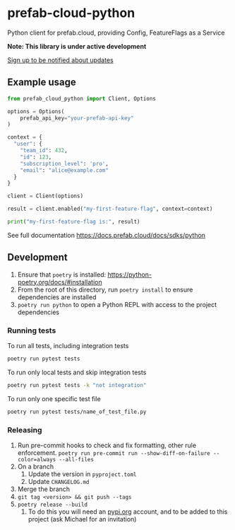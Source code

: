 # prefab-cloud-python

Python client for prefab.cloud, providing Config, FeatureFlags as a Service

**Note: This library is under active development**

[Sign up to be notified about updates](https://forms.gle/2qsjMFvjGnkTnA9T8)

## Example usage

```python
from prefab_cloud_python import Client, Options

options = Options(
    prefab_api_key="your-prefab-api-key"
)

context = {
  "user": {
    "team_id": 432,
    "id": 123,
    "subscription_level": 'pro',
    "email": "alice@example.com"
  }
}

client = Client(options)

result = client.enabled("my-first-feature-flag", context=context)

print("my-first-feature-flag is:", result)
```

See full documentation https://docs.prefab.cloud/docs/sdks/python

## Development

1. Ensure that `poetry` is installed: https://python-poetry.org/docs/#installation
2. From the root of this directory, run `poetry install` to ensure dependencies are installed
3. `poetry run python` to open a Python REPL with access to the project dependencies

### Running tests

To run all tests, including integration tests

```bash
poetry run pytest tests
```

To run only local tests and skip integration tests

```bash
poetry run pytest tests -k "not integration"
```

To run only one specific test file

```bash
poetry run pytest tests/name_of_test_file.py
```

### Releasing

1. Run pre-commit hooks to check and fix formatting, other rule enforcement.
   `poetry run pre-commit run --show-diff-on-failure --color=always --all-files`
2. On a branch
   1. Update the version in `pyproject.toml`
   2. Update `CHANGELOG.md`
3. Merge the branch
4. `git tag <version> && git push --tags`
5. `poetry release --build`
   1. To do this you will need an [pypi.org](https://pypi.org) account, and to be added to this project (ask Michael for an invitation)
